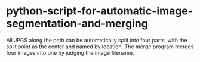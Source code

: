# python-script-for-automatic-image-segmentation-and-merging
All JPGS along the path can be automatically split into four parts, with the split point as the center and named by location. The merge program merges four images into one by judging the image filename.
